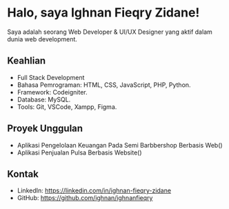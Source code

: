 # Halo, saya Ighnan Fieqry Zidane!
Saya adalah seorang Web Developer & UI/UX Designer yang aktif dalam dunia web development.

## Keahlian
- Full Stack Development
- Bahasa Pemrograman: HTML, CSS, JavaScript, PHP, Python.
- Framework: Codeigniter.
- Database: MySQL.
- Tools: Git, VSCode, Xampp, Figma.

## Proyek Unggulan
- Aplikasi Pengelolaan Keuangan Pada Semi Barbbershop Berbasis Web()
- Aplikasi Penjualan Pulsa Berbasis Website()

## Kontak
- LinkedIn: https://linkedin.com/in/ighnan-fieqry-zidane
- GitHub: https://github.com/ighnan/ighnanfieqry
